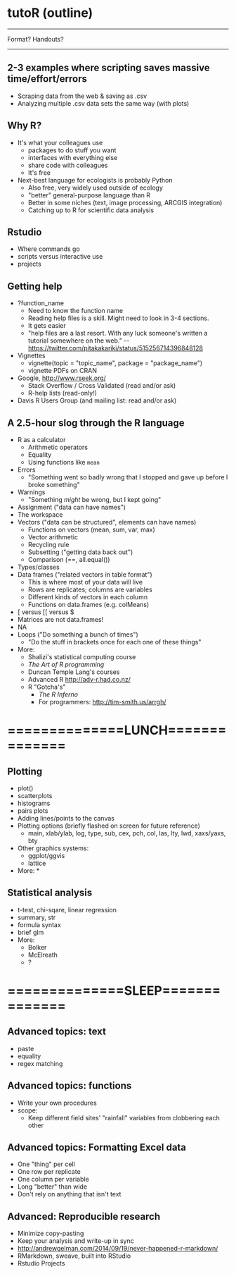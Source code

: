 # tutoR (outline)

---------------------

Format? Handouts?

---------------------

## 2-3 examples where scripting saves massive time/effort/errors
  * Scraping data from the web & saving as .csv
  * Analyzing multiple .csv data sets the same way (with plots)

## Why R?
  * It's what your colleagues use
    * packages to do stuff you want
    * interfaces with everything else
    * share code with colleagues
    * It's free
  * Next-best language for ecologists is probably Python
    * Also free, very widely used outside of ecology
    * "better" general-purpose language than R
    * Better in some niches (text, image processing, ARCGIS integration)
    * Catching up to R for scientific data analysis

## Rstudio
  * Where commands go
  * scripts versus interactive use
  * projects

## Getting help
  * ?function_name
    * Need to know the function name
    * Reading help files is a skill.  Might need to look in 3-4 sections.
    * It gets easier
    * "help files are a last resort. With any luck someone's written a tutorial somewhere on the web." -- https://twitter.com/pitakakariki/status/515256714396848128
  *  Vignettes
     * vignette(topic = "topic_name", package = "package_name")
     * vignette PDFs on CRAN
  * Google, http://www.rseek.org/
    * Stack Overflow / Cross Validated (read and/or ask)
    * R-help lists (read-only!)
  * Davis R Users Group (and mailing list: read and/or ask)

## A 2.5-hour slog through the R language
  * R as a calculator
    * Arithmetic operators
    * Equality
    * Using functions like `mean`
  * Errors
    * "Something went so badly wrong that I stopped and gave up before I broke something"
  * Warnings
    * "Something *might* be wrong, but I kept going"
  * Assignment ("data can have names")
  * The workspace
  * Vectors ("data can be structured", elements can have names)
    * Functions on vectors (mean, sum, var, max)
    * Vector arithmetic
    * Recycling rule
    * Subsetting ("getting data back out")
    * Comparison (==, all.equal())
  * Types/classes
  * Data frames ("related vectors in table format")
    * This is where most of your data will live
    * Rows are replicates; columns are variables
    * Different kinds of vectors in each column
    * Functions on data.frames (e.g. colMeans)
  * [ versus [[ versus $
  * Matrices are not data.frames!
  * NA
  * Loops ("Do something a bunch of times")
    * "Do the stuff in brackets once for each one of these things"
  * More: 
     * Shalizi's statistical computing course
     * *The Art of R programming*
     * Duncan Temple Lang's courses
     * Advanced R http://adv-r.had.co.nz/
     * R "Gotcha's" 
       * *The R Inferno*
       * For programmers: http://tim-smith.us/arrgh/

# ==============LUNCH==============

## Plotting
  * plot()
  * scatterplots
  * histograms
  * pairs plots
  * Adding lines/points to the canvas
  * Plotting options (briefly flashed on screen for future reference)
    * main, xlab/ylab, log, type, sub, cex, pch, col, las, lty, lwd, xaxs/yaxs, bty
  * Other graphics systems:
    * ggplot/ggvis
    * lattice
  * More:
    * 

## Statistical analysis
  * t-test, chi-sqare, linear regression
  * summary, str
  * formula syntax
  * brief glm
  * More:
    * Bolker
    * McElreath
    * ?

# ==============SLEEP==============

## Advanced topics: text
  * paste
  * equality
  * regex matching

## Advanced topics: functions
  * Write your own procedures
  * scope:
    * Keep different field sites' "rainfall" variables from clobbering each other

## Advanced topics: Formatting Excel data
  * One "thing" per cell
  * One row per replicate
  * One column per variable
  * Long "better" than wide
  * Don't rely on anything that isn't text

## Advanced: Reproducible research
  * Minimize copy-pasting
  * Keep your analysis and write-up in sync
  * http://andrewgelman.com/2014/09/19/never-happened-r-markdown/
  * RMarkdown, sweave, built into RStudio
  * Rstudio Projects
  
